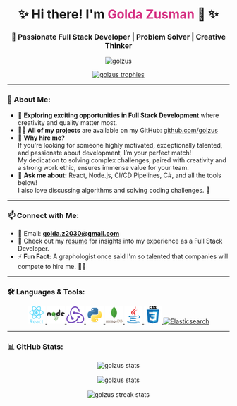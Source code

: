 <h1 align="center">✨ Hi there! I'm <span style="color: #d63384;">Golda Zusman</span> 👋 ✨</h1>
<h3 align="center">🚀 Passionate Full Stack Developer | Problem Solver | Creative Thinker</h3>

<p align="center">
  <img src="https://komarev.com/ghpvc/?username=golzus&label=Profile%20views&color=0e75b6&style=flat" alt="golzus" />
</p>

<p align="center">
  <a href="https://github.com/ryo-ma/github-profile-trophy">
    <img src="https://github-profile-trophy.vercel.app/?username=golzus&margin-w=5&theme=dracula" alt="golzus trophies" />
  </a>
</p>

---

### 🌟 About Me:
- 🤝 **Exploring exciting opportunities in Full Stack Development** where creativity and quality matter most.
- 👨‍💻 **All of my projects** are available on my GitHub: [github.com/golzus](https://github.com/golzus)
- 📝 **Why hire me?**  
  If you're looking for someone highly motivated, exceptionally talented, and passionate about development, I’m your perfect match!  
  My dedication to solving complex challenges, paired with creativity and a strong work ethic, ensures immense value for your team.
- 💬 **Ask me about:** React, Node.js, CI/CD Pipelines, C#, and all the tools below!  
  I also love discussing algorithms and solving coding challenges. 🧩

---

### 📫 Connect with Me:
- 📧 Email: **golda.z2030@gmail.com**
- 📄 Check out my [resume](https://your-resume-link.com) for insights into my experience as a Full Stack Developer.
- ⚡ **Fun Fact:** A graphologist once said I'm so talented that companies will compete to hire me. 💼✨

---

### 🛠️ Languages & Tools:
<p align="center">
  <a href="https://reactjs.org/" target="_blank" rel="noreferrer"> 
    <img src="https://raw.githubusercontent.com/devicons/devicon/master/icons/react/react-original-wordmark.svg" alt="React" width="40" height="40"/> 
  </a>
  <a href="https://nodejs.org/" target="_blank" rel="noreferrer">
    <img src="https://raw.githubusercontent.com/devicons/devicon/master/icons/nodejs/nodejs-original-wordmark.svg" alt="Node.js" width="40" height="40"/> 
  </a>
  <a href="https://redux.js.org" target="_blank" rel="noreferrer">
    <img src="https://raw.githubusercontent.com/devicons/devicon/master/icons/redux/redux-original.svg" alt="Redux" width="40" height="40"/>
  </a>
  <a href="https://www.python.org" target="_blank" rel="noreferrer">
    <img src="https://raw.githubusercontent.com/devicons/devicon/master/icons/python/python-original.svg" alt="Python" width="40" height="40"/>
  </a>
  <a href="https://www.mongodb.com/" target="_blank" rel="noreferrer">
    <img src="https://raw.githubusercontent.com/devicons/devicon/master/icons/mongodb/mongodb-original-wordmark.svg" alt="MongoDB" width="40" height="40"/>
  </a>
  <a href="https://www.java.com" target="_blank" rel="noreferrer">
    <img src="https://raw.githubusercontent.com/devicons/devicon/master/icons/java/java-original.svg" alt="Java" width="40" height="40"/> 
  </a>
  <a href="https://www.w3schools.com/css/" target="_blank" rel="noreferrer">
    <img src="https://raw.githubusercontent.com/devicons/devicon/master/icons/css3/css3-original-wordmark.svg" alt="CSS" width="40" height="40"/>
  </a>
  <a href="https://www.elastic.co" target="_blank" rel="noreferrer">
    <img src="https://www.vectorlogo.zone/logos/elastic/elastic-icon.svg" alt="Elasticsearch" width="40" height="40"/>
  </a>
</p>

---

### 📊 GitHub Stats:
<p align="center">
  <img align="center" src="https://github-readme-stats.vercel.app/api/top-langs?username=golzus&show_icons=true&locale=en&layout=compact&theme=radical" alt="golzus stats" />
</p>
<p align="center">
  <img align="center" src="https://github-readme-stats.vercel.app/api?username=golzus&show_icons=true&locale=en&theme=radical" alt="golzus stats" />
</p>
<p align="center">
  <img align="center" src="https://github-readme-streak-stats.herokuapp.com/?user=golzus&theme=radical" alt="golzus streak stats" />
</p>

